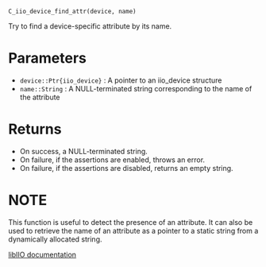```
C_iio_device_find_attr(device, name)
```

Try to find a device-specific attribute by its name.

# Parameters

  * `device::Ptr{iio_device}` : A pointer to an iio_device structure
  * `name::String`            : A NULL-terminated string corresponding to the name of the attribute

# Returns

  * On success, a NULL-terminated string.
  * On failure, if the assertions are enabled, throws an error.
  * On failure, if the assertions are disabled, returns an empty string.

# NOTE

This function is useful to detect the presence of an attribute. It can also be used to retrieve the name of an attribute as a pointer to a static string from a dynamically allocated string.

[libIIO documentation](https://analogdevicesinc.github.io/libiio/master/libiio/group__Device.html#gafcbece1ac6260b06bcdf02d9eb55e5fd)

